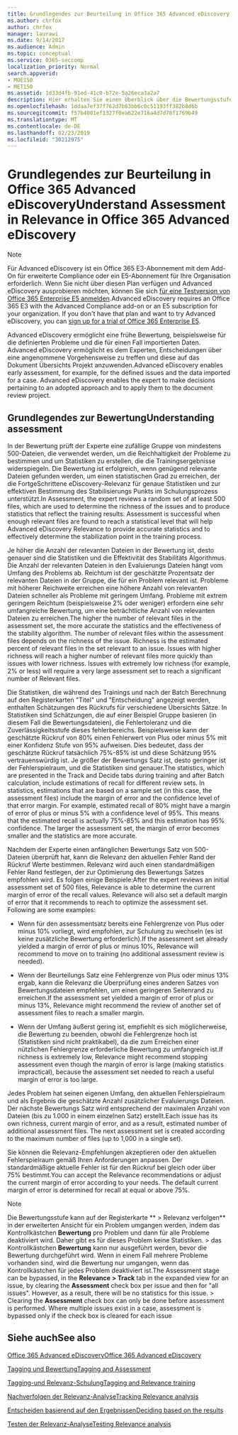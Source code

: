 ```yaml
---
title: Grundlegendes zur Beurteilung in Office 365 Advanced eDiscovery
ms.author: chrfox
author: chrfox
manager: laurawi
ms.date: 9/14/2017
ms.audience: Admin
ms.topic: conceptual
ms.service: O365-seccomp
localization_priority: Normal
search.appverid:
- MOE150
- MET150
ms.assetid: 1d33d4fb-91ed-41c0-b72e-5a26eca3a2a7
description: Hier erhalten Sie einen Überblick über die Bewertungsstufe und ihre Rolle bei der Ermittlung der reichhaltigen Probleme beim Relevanz-Training in Office 365 Advanced eDiscovery.
ms.openlocfilehash: 1ddaa7ef37f762d7b63bb6c0c51193ff382b8d6b
ms.sourcegitcommit: f57b4001ef1327f0ea622e716a4d7d78f1769b49
ms.translationtype: MT
ms.contentlocale: de-DE
ms.lasthandoff: 02/23/2019
ms.locfileid: "30212975"
---
```

# <a name="understand-assessment-in-relevance-in-office-365-advanced-ediscovery"></a><span data-ttu-id="e9eec-103">Grundlegendes zur Beurteilung in Office 365 Advanced eDiscovery</span><span class="sxs-lookup"><span data-stu-id="e9eec-103">Understand Assessment in Relevance in Office 365 Advanced eDiscovery</span></span>

> [!NOTE]
> <span data-ttu-id="e9eec-p101">Für Advanced eDiscovery ist ein Office 365 E3-Abonnement mit dem Add-On für erweiterte Compliance oder ein E5-Abonnement für Ihre Organisation erforderlich. Wenn Sie nicht über diesen Plan verfügen und Advanced eDiscovery ausprobieren möchten, können Sie sich [für eine Testversion von Office 365 Enterprise E5 anmelden](https://go.microsoft.com/fwlink/p/?LinkID=698279).</span><span class="sxs-lookup"><span data-stu-id="e9eec-p101">Advanced eDiscovery requires an Office 365 E3 with the Advanced Compliance add-on or an E5 subscription for your organization. If you don't have that plan and want to try Advanced eDiscovery, you can [sign up for a trial of Office 365 Enterprise E5](https://go.microsoft.com/fwlink/p/?LinkID=698279).</span></span> 
  
<span data-ttu-id="e9eec-p102">Advanced eDiscovery ermöglicht eine frühe Bewertung, beispielsweise für die definierten Probleme und die für einen Fall importierten Daten. Advanced eDiscovery ermöglicht es dem Experten, Entscheidungen über eine angenommene Vorgehensweise zu treffen und diese auf das Dokument Übersichts Projekt anzuwenden.</span><span class="sxs-lookup"><span data-stu-id="e9eec-p102">Advanced eDiscovery enables early assessment, for example, for the defined issues and the data imported for a case. Advanced eDiscovery enables the expert to make decisions pertaining to an adopted approach and to apply them to the document review project.</span></span>
  
## <a name="understanding-assessment"></a><span data-ttu-id="e9eec-108">Grundlegendes zur Bewertung</span><span class="sxs-lookup"><span data-stu-id="e9eec-108">Understanding assessment</span></span>

<span data-ttu-id="e9eec-p103">In der Bewertung prüft der Experte eine zufällige Gruppe von mindestens 500-Dateien, die verwendet werden, um die Reichhaltigkeit der Probleme zu bestimmen und um Statistiken zu erstellen, die die Trainingsergebnisse widerspiegeln. Die Bewertung ist erfolgreich, wenn genügend relevante Dateien gefunden werden, um einen statistischen Grad zu erreichen, der die FortgeSchrittene eDiscovery-Relevanz für genaue Statistiken und zur effektiven Bestimmung des Stabilisierungs Punkts im Schulungsprozess unterstützt.</span><span class="sxs-lookup"><span data-stu-id="e9eec-p103">In Assessment, the expert reviews a random set of at least 500 files, which are used to determine the richness of the issues and to produce statistics that reflect the training results. Assessment is successful when enough relevant files are found to reach a statistical level that will help Advanced eDiscovery Relevance to provide accurate statistics and to effectively determine the stabilization point in the training process.</span></span> 
  
<span data-ttu-id="e9eec-p104">Je höher die Anzahl der relevanten Dateien in der Bewertung ist, desto genauer sind die Statistiken und die Effektivität des Stabilitäts Algorithmus. Die Anzahl der relevanten Dateien in den Evaluierungs Dateien hängt vom Umfang des Problems ab. Reichtum ist der geschätzte Prozentsatz der relevanten Dateien in der Gruppe, die für ein Problem relevant ist. Probleme mit höherer Reichweite erreichen eine höhere Anzahl von relevanten Dateien schneller als Probleme mit geringem Umfang. Probleme mit extrem geringem Reichtum (beispielsweise 2% oder weniger) erfordern eine sehr umfangreiche Bewertung, um eine beträchtliche Anzahl von relevanten Dateien zu erreichen.</span><span class="sxs-lookup"><span data-stu-id="e9eec-p104">The higher the number of relevant files in the assessment set, the more accurate the statistics and the effectiveness of the stability algorithm. The number of relevant files within the assessment files depends on the richness of the issue. Richness is the estimated percent of relevant files in the set relevant to an issue. Issues with higher richness will reach a higher number of relevant files more quickly than issues with lower richness. Issues with extremely low richness (for example, 2% or less) will require a very large assessment set to reach a significant number of Relevant files.</span></span>
  
<span data-ttu-id="e9eec-p105">Die Statistiken, die während des Trainings und nach der Batch Berechnung auf den Registerkarten "Titel" und "Entscheidung" angezeigt werden, enthalten Schätzungen des Rückrufs für verschiedene Übersichts Sätze. In Statistiken sind Schätzungen, die auf einer Beispiel Gruppe basieren (in diesem Fall die Bewertungsdateien), die Fehlertoleranz und die Zuverlässigkeitsstufe dieses fehlerbereichs. Beispielsweise kann der geschätzte Rückruf von 80% einen Fehlerwert von Plus oder minus 5% mit einer Konfidenz Stufe von 95% aufweisen. Dies bedeutet, dass der geschätzte Rückruf tatsächlich 75%-85% ist und diese Schätzung 95% vertrauenswürdig ist. Je größer der Bewertungs Satz ist, desto geringer ist der Fehlerspielraum, und die Statistiken sind genauer.</span><span class="sxs-lookup"><span data-stu-id="e9eec-p105">The statistics, which are presented in the Track and Decide tabs during training and after Batch calculation, include estimations of recall for different review sets. In statistics, estimations that are based on a sample set (in this case, the assessment files) include the margin of error and the confidence level of that error margin. For example, estimated recall of 80% might have a margin of error of plus or minus 5% with a confidence level of 95%. This means that the estimated recall is actually 75%-85% and this estimation has 95% confidence. The larger the assessment set, the margin of error becomes smaller and the statistics are more accurate.</span></span> 
  
<span data-ttu-id="e9eec-p106">Nachdem der Experte einen anfänglichen Bewertungs Satz von 500-Dateien überprüft hat, kann die Relevanz den aktuellen Fehler Rand der Rückruf Werte bestimmen. Relevanz wird auch einen standardmäßigen Fehler Rand festlegen, der zur Optimierung des Bewertungs Satzes empfohlen wird. Es folgen einige Beispiele:</span><span class="sxs-lookup"><span data-stu-id="e9eec-p106">After the expert reviews an initial assessment set of 500 files, Relevance is able to determine the current margin of error of the recall values. Relevance will also set a default margin of error that it recommends to reach to optimize the assessment set. Following are some examples:</span></span>
  
- <span data-ttu-id="e9eec-124">Wenn für den assessmentsatz bereits eine Fehlergrenze von Plus oder minus 10% vorliegt, wird empfohlen, zur Schulung zu wechseln (es ist keine zusätzliche Bewertung erforderlich).</span><span class="sxs-lookup"><span data-stu-id="e9eec-124">If the assessment set already yielded a margin of error of plus or minus 10%, Relevance will recommend to move on to training (no additional assessment review is needed).</span></span> 
    
- <span data-ttu-id="e9eec-125">Wenn der Beurteilungs Satz eine Fehlergrenze von Plus oder minus 13% ergab, kann die Relevanz die Überprüfung eines anderen Satzes von Bewertungsdateien empfehlen, um einen geringeren Seitenrand zu erreichen.</span><span class="sxs-lookup"><span data-stu-id="e9eec-125">If the assessment set yielded a margin of error of plus or minus 13%, Relevance might recommend the review of another set of assessment files to reach a smaller margin.</span></span> 
    
- <span data-ttu-id="e9eec-126">Wenn der Umfang äußerst gering ist, empfiehlt es sich möglicherweise, die Bewertung zu beenden, obwohl die Fehlergrenze hoch ist (Statistiken sind nicht praktikabel), da die zum Erreichen einer nützlichen Fehlergrenze erforderliche Bewertung zu umfangreich ist.</span><span class="sxs-lookup"><span data-stu-id="e9eec-126">If richness is extremely low, Relevance might recommend stopping assessment even though the margin of error is large (making statistics impractical), because the assessment set needed to reach a useful margin of error is too large.</span></span>
    
<span data-ttu-id="e9eec-p107">Jedes Problem hat seinen eigenen Umfang, den aktuellen Fehlerspielraum und als Ergebnis die geschätzte Anzahl zusätzlicher Evaluierungs Dateien. Der nächste Bewertungs Satz wird entsprechend der maximalen Anzahl von Dateien (bis zu 1.000 in einem einzelnen Satz) erstellt.</span><span class="sxs-lookup"><span data-stu-id="e9eec-p107">Each issue has its own richness, current margin of error, and as a result, estimated number of additional assessment files. The next assessment set is created according to the maximum number of files (up to 1,000 in a single set).</span></span>
  
<span data-ttu-id="e9eec-p108">Sie können die Relevanz-Empfehlungen akzeptieren oder den aktuellen Fehlerspielraum gemäß Ihren Anforderungen anpassen. Der standardmäßige aktuelle Fehler ist für den Rückruf bei gleich oder über 75% bestimmt.</span><span class="sxs-lookup"><span data-stu-id="e9eec-p108">You can accept the Relevance recommendations or adjust the current margin of error according to your needs. The default current margin of error is determined for recall at equal or above 75%.</span></span>
  
> [!NOTE]
> <span data-ttu-id="e9eec-p109">Die Bewertungsstufe kann auf der Registerkarte \*\* \> Relevanz verfolgen\*\* in der erweiterten Ansicht für ein Problem umgangen werden, indem das Kontrollkästchen **Bewertung** pro Problem und dann für alle Probleme deaktiviert wird. Daher gibt es für dieses Problem keine Statistiken. > das Kontrollkästchen **Bewertung** kann nur ausgeführt werden, bevor die Bewertung durchgeführt wird. Wenn in einem Fall mehrere Probleme vorhanden sind, wird die Bewertung nur umgangen, wenn das Kontrollkästchen für jedes Problem deaktiviert ist.</span><span class="sxs-lookup"><span data-stu-id="e9eec-p109">The Assessment stage can be bypassed, in the **Relevance \> Track** tab in the expanded view for an issue, by clearing the **Assessment** check box per issue and then for "all issues". However, as a result, there will be no statistics for this issue. > Clearing the **Assessment** check box can only be done before assessment is performed. Where multiple issues exist in a case, assessment is bypassed only if the check box is cleared for each issue</span></span> 
  
## <a name="see-also"></a><span data-ttu-id="e9eec-135">Siehe auch</span><span class="sxs-lookup"><span data-stu-id="e9eec-135">See also</span></span>

[<span data-ttu-id="e9eec-136">Office 365 Advanced eDiscovery</span><span class="sxs-lookup"><span data-stu-id="e9eec-136">Office 365 Advanced eDiscovery</span></span>](office-365-advanced-ediscovery.md)
  
[<span data-ttu-id="e9eec-137">Tagging und Bewertung</span><span class="sxs-lookup"><span data-stu-id="e9eec-137">Tagging and Assessment</span></span>](tagging-and-assessment-in-advanced-ediscovery.md)
  
[<span data-ttu-id="e9eec-138">Tagging-und Relevanz-Schulung</span><span class="sxs-lookup"><span data-stu-id="e9eec-138">Tagging and Relevance training</span></span>](tagging-and-relevance-training-in-advanced-ediscovery.md)
  
[<span data-ttu-id="e9eec-139">Nachverfolgen der Relevanz-Analyse</span><span class="sxs-lookup"><span data-stu-id="e9eec-139">Tracking Relevance analysis</span></span>](track-relevance-analysis-in-advanced-ediscovery.md)
  
[<span data-ttu-id="e9eec-140">Entscheiden basierend auf den Ergebnissen</span><span class="sxs-lookup"><span data-stu-id="e9eec-140">Deciding based on the results</span></span>](decision-based-on-the-results-in-advanced-ediscovery.md)
  
[<span data-ttu-id="e9eec-141">Testen der Relevanz-Analyse</span><span class="sxs-lookup"><span data-stu-id="e9eec-141">Testing Relevance analysis</span></span>](test-relevance-analysis-in-advanced-ediscovery.md)

